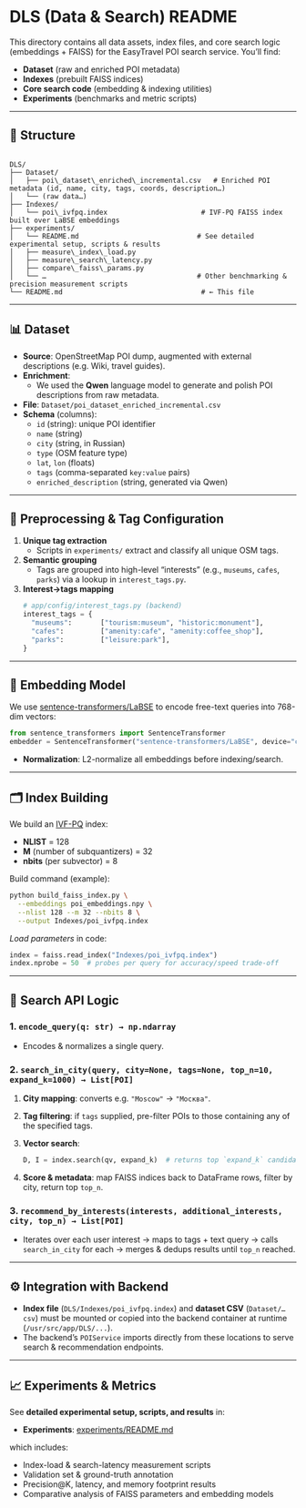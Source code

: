 # DLS (Data & Search) README

This directory contains all data assets, index files, and core search logic (embeddings + FAISS) for the EasyTravel POI search service. You’ll find:

- **Dataset** (raw and enriched POI metadata)  
- **Indexes** (prebuilt FAISS indices)  
- **Core search code** (embedding & indexing utilities)  
- **Experiments** (benchmarks and metric scripts)

---

## 📂 Structure

```

DLS/
├── Dataset/
│   ├── poi\_dataset\_enriched\_incremental.csv   # Enriched POI metadata (id, name, city, tags, coords, description…)
│   └── (raw data…)
├── Indexes/
│   └── poi\_ivfpq.index                       # IVF-PQ FAISS index built over LaBSE embeddings
├── experiments/
│   └── README.md                             # See detailed experimental setup, scripts & results
│   ├── measure\_index\_load.py
│   ├── measure\_search\_latency.py
│   ├── compare\_faiss\_params.py
│   └── …                                     # Other benchmarking & precision measurement scripts
└── README.md                                  # ← This file

````

---

## 📊 Dataset

- **Source**: OpenStreetMap POI dump, augmented with external descriptions (e.g. Wiki, travel guides).  
- **Enrichment**:  
  - We used the **Qwen** language model to generate and polish POI descriptions from raw metadata.  
- **File**: `Dataset/poi_dataset_enriched_incremental.csv`  
- **Schema** (columns):
  - `id` (string): unique POI identifier  
  - `name` (string)  
  - `city` (string, in Russian)  
  - `type` (OSM feature type)  
  - `lat`, `lon` (floats)  
  - `tags` (comma-separated `key:value` pairs)  
  - `enriched_description` (string, generated via Qwen)

---

## 🔄 Preprocessing & Tag Configuration

1. **Unique tag extraction**  
   - Scripts in `experiments/` extract and classify all unique OSM tags.
2. **Semantic grouping**  
   - Tags are grouped into high-level “interests” (e.g., `museums`, `cafes`, `parks`) via a lookup in `interest_tags.py`.
3. **Interest→tags mapping**  
   ```python
   # app/config/interest_tags.py (backend)
   interest_tags = {
     "museums":       ["tourism:museum", "historic:monument"],
     "cafes":         ["amenity:cafe", "amenity:coffee_shop"],
     "parks":         ["leisure:park"],
   }
---

## 🤖 Embedding Model

We use [sentence-transformers/LaBSE](https://huggingface.co/sentence-transformers/LaBSE) to encode free-text queries into 768-dim vectors:

```python
from sentence_transformers import SentenceTransformer
embedder = SentenceTransformer("sentence-transformers/LaBSE", device="cpu")
```

* **Normalization**: L2-normalize all embeddings before indexing/search.

---

## 🗂️ Index Building

We build an [IVF-PQ](https://github.com/facebookresearch/faiss/wiki/IVF-PQ) index:

* **NLIST** = 128
* **M** (number of subquantizers) = 32
* **nbits** (per subvector) = 8

Build command (example):

```bash
python build_faiss_index.py \
  --embeddings poi_embeddings.npy \
  --nlist 128 --m 32 --nbits 8 \
  --output Indexes/poi_ivfpq.index
```

*Load parameters* in code:

```python
index = faiss.read_index("Indexes/poi_ivfpq.index")
index.nprobe = 50  # probes per query for accuracy/speed trade-off
```

---

## 🔎 Search API Logic

### 1. `encode_query(q: str) → np.ndarray`

* Encodes & normalizes a single query.

### 2. `search_in_city(query, city=None, tags=None, top_n=10, expand_k=1000) → List[POI]`

1. **City mapping**: converts e.g. `"Moscow"` → `"Москва"`.
2. **Tag filtering**: if `tags` supplied, pre-filter POIs to those containing any of the specified tags.
3. **Vector search**:

   ```python
   D, I = index.search(qv, expand_k)  # returns top `expand_k` candidate indices
   ```
4. **Score & metadata**: map FAISS indices back to DataFrame rows, filter by city, return top `top_n`.

### 3. `recommend_by_interests(interests, additional_interests, city, top_n) → List[POI]`

* Iterates over each user interest → maps to tags + text query → calls `search_in_city` for each → merges & dedups results until `top_n` reached.

---

## ⚙️ Integration with Backend

* **Index file** (`DLS/Indexes/poi_ivfpq.index`) and **dataset CSV** (`Dataset/…csv`) must be mounted or copied into the backend container at runtime (`/usr/src/app/DLS/...`).
* The backend’s `POIService` imports directly from these locations to serve search & recommendation endpoints.

---

## 📈 Experiments & Metrics

See **detailed experimental setup, scripts, and results** in:

* **Experiments**: [experiments/README.md](experiments/README.md)

which includes:

* Index-load & search-latency measurement scripts
* Validation set & ground-truth annotation
* Precision\@K, latency, and memory footprint results
* Comparative analysis of FAISS parameters and embedding models

